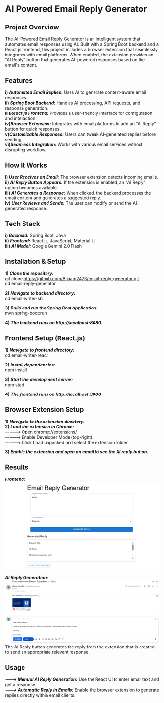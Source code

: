 # AI Powered Email Reply Generator

## Project Overview
The AI-Powered Email Reply Generator is an intelligent system that automates email responses using AI. Built with a Spring Boot backend and a React.js frontend, this project includes a browser extension that seamlessly integrates with email platforms. When enabled, the extension provides an "AI Reply" button that generates AI-powered responses based on the email's content.

## Features
**i) _Automated Email Replies_:** Uses AI to generate context-aware email responses.<br/>
**ii) _Spring Boot Backend:_** Handles AI processing, API requests, and response generation.<br/>
**iii)_React.js Frontend:_** Provides a user-friendly interface for configuration and interaction.<br/>
**iv)_Browser Extension:_** Integrates with email platforms to add an "AI Reply" button for quick responses.<br/>
**v)_Customizable Responses:_** Users can tweak AI-generated replies before sending.<br/>
**vi)_Seamless Integration:_** Works with various email services without disrupting workflow.<br/>

## How It Works
**i) _User Receives an Email:_** The browser extension detects incoming emails.<br/>
**ii) _AI Reply Button Appears:_** If the extension is enabled, an "AI Reply" option becomes available.<br/>
**iii) _AI Generates a Response:_** When clicked, the backend processes the email content and generates a suggested reply.<br/>
**iv) _User Reviews and Sends:_** The user can modify or send the AI-generated response.<br/>

## Tech Stack
**i) _Backend:_** Spring Boot, Java<br/>
**ii) _Frontend:_** React.js, JavaScript, Material UI<br/>
**iii) _AI Model:_** Google Gemini 2.0 Flash<br/>

## Installation & Setup
**1) _Clone the repository:_**<br/> 
    git clone https://github.com/Bikram2473/email-reply-generator.git<br/>
    cd email-reply-generator

**2) _Navigate to backend directory:_**<br/>
    cd email-writer-sb

**3) _Build and run the Spring Boot application:_**<br/>
    mvn spring-boot:run

**4) _The backend runs on http://localhost:8080._**

## Frontend Setup (React.js)
**1) _Navigate to frontend directory:_**<br/>
    cd email-writer-react

**2) _Install dependencies:_**<br/>
    npm install

**3) _Start the development server:_**<br/>
    npm start

**4) _The frontend runs on http://localhost:3000_**

## Browser Extension Setup
**1) _Navigate to the extension directory._**<br/>
**2) _Load the extension in Chrome:_**<br/>
      -----> Open chrome://extensions/<br/>
      -----> Enable Developer Mode (top-right).<br/>
      -----> Click Load unpacked and select the extension folder.<br/>
      
**3) _Enable the extension and open an email to see the AI reply button._**

## Results
**_Frontend:_**<br/>
![image alt](https://github.com/Bikram2473/email-reply-generator/blob/00569e4d600dff1fd4dde364d0a58cbfd7875047/front-end.png)

**_AI Reply Generation:_**<br/>
![image alt](https://github.com/Bikram2473/email-reply-generator/blob/ba1d3558cd4cfc3b0c14a1da802cf9879c9b9997/ai-reply-generator.png)
The AI Reply button generates the reply from the extension that is created to send an appropriate relevant response.

## Usage
**---> _Manual AI Reply Generation:_** Use the React UI to enter email text and get a response.<br/>
**---> _Automatic Reply in Emails:_** Enable the browser extension to generate replies directly within email clients.

